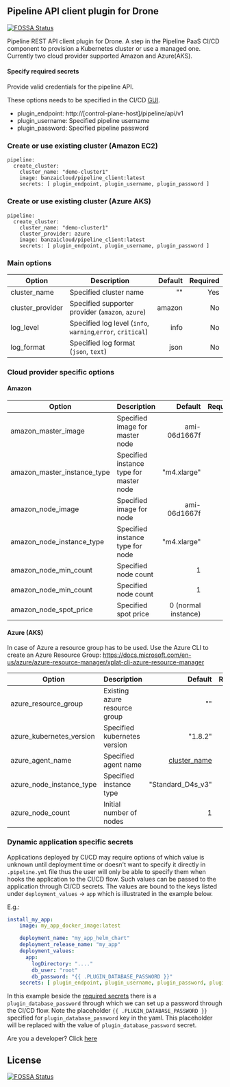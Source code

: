 ## Pipeline API client plugin for Drone
[![FOSSA Status](https://app.fossa.io/api/projects/git%2Bgithub.com%2Fbanzaicloud%2Fdrone-plugin-pipeline-client.svg?type=shield)](https://app.fossa.io/projects/git%2Bgithub.com%2Fbanzaicloud%2Fdrone-plugin-pipeline-client?ref=badge_shield)


Pipeline REST API client plugin for Drone. A step in the Pipeline PaaS CI/CD component to provision a Kubernetes cluster or use a managed one. Currently two cloud provider supported Amazon and Azure(AKS).

#### Specify required secrets

Provide valid credentials for the pipeline API.

These options needs to be specified in the CI/CD [GUI](https://github.com/banzaicloud/pipeline/blob/master/docs/pipeline-howto.md#cicd-secrets).

* plugin_endpoint: http://[control-plane-host]/pipeline/api/v1
* plugin_username: Specified pipeline username
* plugin_password: Specified pipeline password


### Create or use existing cluster (Amazon EC2)

    pipeline:
      create_cluster:
        cluster_name: "demo-cluster1"
        image: banzaicloud/pipeline_client:latest
        secrets: [ plugin_endpoint, plugin_username, plugin_password ]

### Create or use existing cluster (Azure AKS)
    pipeline:
      create_cluster:
        cluster_name: "demo-cluster1"
        cluster_provider: azure
        image: banzaicloud/pipeline_client:latest
        secrets: [ plugin_endpoint, plugin_username, plugin_password ]

### Main options

| Option           | Description             | Default  | Required |
| -------------    | ----------------------- | --------:| --------:|
| cluster_name     | Specified cluster name  | ""       | Yes      |
| cluster_provider | Specified supporter provider (`amazon`, `azure`) | amazon   | No       |
| log_level        | Specified log level (`info`, `warning`,`error`, `critical`) | info   | No       |
| log_format       | Specified log format (`json`, `text`) | json   | No       |

### Cloud provider specific options

#### Amazon
| Option                      | Description              | Default  | Required |
| -------------               | -----------------------  | --------:| --------:|
| amazon_master_image         | Specified image for master node  | ami-06d1667f| No       |
| amazon_master_instance_type | Specified instance type for master node | "m4.xlarge"   | No       |
| amazon_node_image           | Specified image for node | ami-06d1667f| No       |
| amazon_node_instance_type   | Specified instance type for node | "m4.xlarge"   | No       |
| amazon_node_min_count       | Specified node count | 1   | No       |
| amazon_node_min_count       | Specified node count | 1   | No       |
| amazon_node_spot_price      | Specified spot price | 0 (normal instance)   | No       |

#### Azure (AKS)

In case of Azure a resource group has to be used. Use the Azure CLI to create an Azure Resource Group:
https://docs.microsoft.com/en-us/azure/azure-resource-manager/xplat-cli-azure-resource-manager

| Option                      | Description                      | Default  | Required |
| -------------               | -----------------------          | ----------:| --------:|
| azure_resource_group        | Existing azure resource group     | ""        | Yes     |
| azure_kubernetes_version    | Specified kubernetes version | "1.8.2"            | No      |
| azure_agent_name            | Specified agent name         | [cluster_name](#main-options)       | No      |
| azure_node_instance_type    | Specified instance type      | "Standard_D4s_v3"  | No      |
| azure_node_count            | Initial number of nodes      | 1 | No | 

### Dynamic application specific secrets

Applications deployed by CI/CD may require options of which value is unknown until deployment time or doesn't want to specify it directly in `.pipeline.yml` file thus the user will only be able to specify them when hooks the application to the CI/CD flow. Such values can be passed to the application through CI/CD secrets. The values are bound to the keys listed under `deployment_values` -> `app` which is illustrated in the example below.

E.g.:

```yaml
install_my_app:
    image: my_app_docker_image:latest

    deployment_name: "my_app_helm_chart"
    deployment_release_name: "my_app"
    deployment_values:
      app:
        logDirectory: "...."
        db_user: "root"
        db_password: "{{ .PLUGIN_DATABASE_PASSWORD }}"
    secrets: [ plugin_endpoint, plugin_username, plugin_password, plugin_database_password ]
```

In this example beside the [required secrets](#specify-required-secrets) there is a `plugin_database_password` through which we can set up a password through the CI/CD flow. Note the placeholder `{{ .PLUGIN_DATABASE_PASSWORD }}` specified for `plugin_database_password` key in the yaml. This placeholder will be replaced with the value of `plugin_database_password` secret.


Are you a developer? Click [here](dev.md)


## License
[![FOSSA Status](https://app.fossa.io/api/projects/git%2Bgithub.com%2Fbanzaicloud%2Fdrone-plugin-pipeline-client.svg?type=large)](https://app.fossa.io/projects/git%2Bgithub.com%2Fbanzaicloud%2Fdrone-plugin-pipeline-client?ref=badge_large)